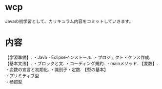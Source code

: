 # wcp
Javaの初学習として、カリキュラム内容をコミットしていきます。

# 内容
【学習準備】. 
・Java・Eclipseインストール. 
・プロジェクト・クラス作成. 
【基本文法】. 
・ブロックと文. 
・コーディング規約. 
・mainメソッド. 
【変数】. 
・変数の宣言と初期化. 
・識別子・定数. 
【型の基本】  
・プリミティブ型  
・参照型  

